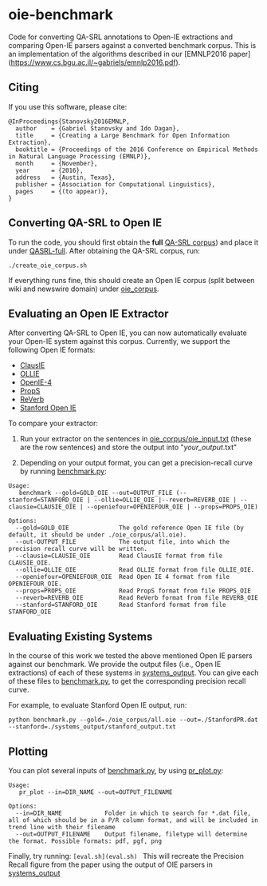 # oie-benchmark

Code for converting QA-SRL annotations to Open-IE extractions and comparing Open-IE parsers against a converted benchmark corpus.
This is an implementation of the algorithms described in our [EMNLP2016 paper] (https://www.cs.bgu.ac.il/~gabriels/emnlp2016.pdf).

Citing
------
If you use this software, please cite:
```
@InProceedings{Stanovsky2016EMNLP,
  author    = {Gabriel Stanovsky and Ido Dagan},
  title     = {Creating a Large Benchmark for Open Information Extraction},
  booktitle = {Proceedings of the 2016 Conference on Empirical Methods in Natural Language Processing (EMNLP)},
  month     = {November},
  year      = {2016},
  address   = {Austin, Texas},
  publisher = {Association for Computational Linguistics},
  pages     = {(to appear)},
}
```

Converting QA-SRL to Open IE
----------------------------
To run the code, you should first obtain the **full** [QA-SRL corpus](https://dada.cs.washington.edu/qasrl/#dataset)) and place it under [QASRL-full](QASRL-full).
After obtaining the QA-SRL corpus, run:
```
./create_oie_corpus.sh
```

If everything runs fine, this should create an Open IE corpus (split between wiki and newswire domain) under [oie_corpus](oie_corpus).

Evaluating an Open IE Extractor
-----------------------------
After converting QA-SRL to Open IE, you can now automatically evaluate your Open-IE system against this corpus.
Currently, we support the following Open IE formats:

* [ClausIE](https://www.mpi-inf.mpg.de/departments/databases-and-information-systems/software/clausie/)
* [OLLIE](http://knowitall.github.io/ollie/)
* [OpenIE-4](https://github.com/allenai/openie-standalone)
* [PropS](http://u.cs.biu.ac.il/~stanovg/props.html)
* [ReVerb](http://reverb.cs.washington.edu/)
* [Stanford Open IE](http://nlp.stanford.edu/software/openie.html)

To compare your extractor:

1. Run your extractor on the sentences in [oie_corpus/oie_input.txt](oie_corpus/oie_input.txt) (these are the row sentences) and store the output into "*your_output*.txt"

2. Depending on your output format, you can get a precision-recall curve by running [benchmark.py](benchmark.py):
``` 
Usage:
   benchmark --gold=GOLD_OIE --out=OUTPUT_FILE (--stanford=STANFORD_OIE | --ollie=OLLIE_OIE |--reverb=REVERB_OIE | --clausie=CLAUSIE_OIE | --openiefour=OPENIEFOUR_OIE | --props=PROPS_OIE)

Options:
  --gold=GOLD_OIE              The gold reference Open IE file (by default, it should be under ./oie_corpus/all.oie).
  --out-OUTPUT_FILE            The output file, into which the precision recall curve will be written.
  --clausie=CLAUSIE_OIE        Read ClausIE format from file CLAUSIE_OIE.
  --ollie=OLLIE_OIE            Read OLLIE format from file OLLIE_OIE.
  --openiefour=OPENIEFOUR_OIE  Read Open IE 4 format from file OPENIEFOUR_OIE.
  --props=PROPS_OIE            Read PropS format from file PROPS_OIE
  --reverb=REVERB_OIE          Read ReVerb format from file REVERB_OIE
  --stanford=STANFORD_OIE      Read Stanford format from file STANFORD_OIE
```

Evaluating Existing Systems
---------------------------

In the course of this work we tested the above mentioned Open IE parsers against our benchmark.
We provide the output files (i.e., Open IE extractions) of each of these
systems in [systems_output](systems_output).
You can give each of these files to [benchmark.py](benchmark.py), to
get the corresponding precision recall curve.

For example, to evaluate Stanford Open IE output, run:
```
python benchmark.py --gold=./oie_corpus/all.oie --out=./StanfordPR.dat --stanford=./systems_output/stanford_output.txt
```

Plotting
--------

You can plot several inputs of [benchmark.py](benchmark.py), by using [pr_plot.py](pr_plot.py):

```
Usage:
   pr_plot --in=DIR_NAME --out=OUTPUT_FILENAME 

Options:
  --in=DIR_NAME            Folder in which to search for *.dat file, all of which should be in a P/R column format, and will be included in trend line with their filename
  --out=OUTPUT_FILENAME    Output filename, filetype will determine the format. Possible formats: pdf, pgf, png
```

Finally, try running:
```[eval.sh](eval.sh) ```
This will recreate the Precision Recall figure from the paper using the output of OIE parsers in [systems_output](systems_output)


